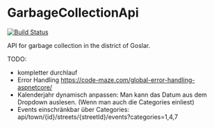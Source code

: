 # GarbageCollectionApi

[![Build Status](https://travis-ci.com/DanielGrams/GarbageCollectionApi.svg?branch=master)](https://travis-ci.com/DanielGrams/GarbageCollectionApi)

API for garbage collection in the district of Goslar.

TODO:

- kompletter durchlauf
- Error Handling <https://code-maze.com/global-error-handling-aspnetcore/>
- Kalenderjahr dynamisch anpassen: Man kann das Datum aus dem Dropdown auslesen. (Wenn man auch die Categories einliest)
- Events einschränkbar über Categories: api/town/{id}/streets/{streetId}/events?categories=1,4,7